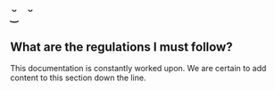 # `̆‿ ̆`

## What are the regulations I must follow?

This documentation is constantly worked upon. We are certain to add content to this section down the line.